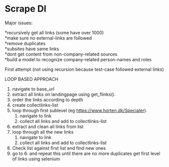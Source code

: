 # Scrape DI

Major issues:

*recursively get all links (some have over 1000)<br>
*make sure no external-links are followed<br>
*remove duplicates<br>
*subsites have same links<br> 
*dont get content from non-company-related sources<br>
*build a model to recognize company-related person-names and roles<br>


First attempt (not using recursion because test-case followed external links)

LOOP BASED APPROACH
 1. navigate to base_url
 2. extract all links on landingpage using get_flinks().
 3. order the links according to depth
 4. create collectlinks-list 
 5. loop through first sublevel (eg https://www.horten.dk/Specialer).
    1. navigate to link
    2. collect all links and add to collectlinks-list
 6. extract and clean all links from list 
 8. loop through all the new links
    1. navigate to link
    2. collect all links and add to collectlinks-list
 9. Check list against first list and find new ones
 10. go to 6. and repeat this until there are no more duplicates
 get first level of links using selenium

